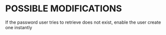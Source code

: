 # POSSIBLE MODIFICATIONS

If the password user tries to retrieve does not exist, enable the user create one instantly